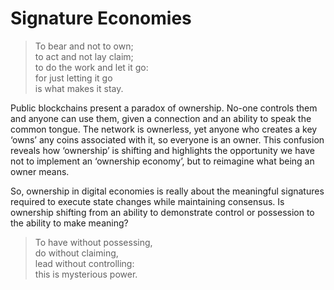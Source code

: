 # Signature Economies

> To bear and not to own;  
to act and not lay claim;  
to do the work and let it go:  
for just letting it go  
is what makes it stay.  

Public blockchains present a paradox of ownership. No-one controls them and anyone can use them, given a connection and an ability to speak the common tongue. The network is ownerless, yet anyone who creates a key ‘owns’ any coins associated with it, so everyone is an owner. This confusion reveals how ‘ownership’ is shifting and highlights the opportunity we have not to implement an ‘ownership economy’, but to reimagine what being an owner means.

So, ownership in digital economies is really about the meaningful signatures required to execute state changes while maintaining consensus. Is ownership shifting from an ability to demonstrate control or possession to the ability to make meaning?

> To have without possessing,  
do without claiming,  
lead without controlling:  
this is mysterious power.  
